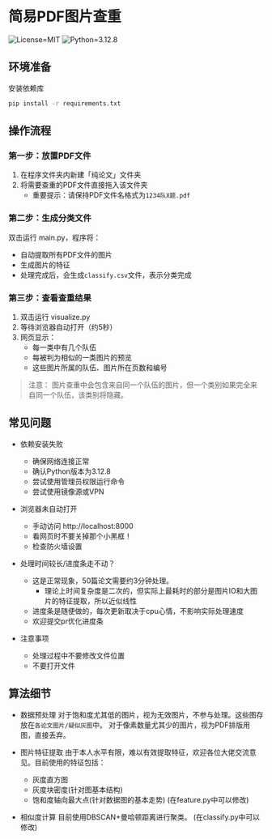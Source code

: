# 简易PDF图片查重

![License=MIT](https://img.shields.io/badge/License-MIT-auto)
![Python=3.12.8](https://img.shields.io/badge/Python-3.12.8-blue)

## 环境准备

安装依赖库
```cmd
pip install -r requirements.txt
```

## 操作流程

### 第一步：放置PDF文件
1. 在程序文件夹内新建「纯论文」文件夹
2. 将需要查重的PDF文件直接拖入该文件夹
   - 重要提示：请保持PDF文件名格式为`1234队X题.pdf`

### 第二步：生成分类文件
双击运行 main.py，程序将：
- 自动提取所有PDF文件的图片
- 生成图片的特征
- 处理完成后，会生成`classify.csv`文件，表示分类完成

### 第三步：查看查重结果
1. 双击运行 visualize.py
2. 等待浏览器自动打开（约5秒）
3. 网页显示：
    - 每一类中有几个队伍
    - 每被判为相似的一类图片的预览
    - 这些图片所属的队伍、图片所在页数和编号

> 注意：
> 图片查重中会包含来自同一个队伍的图片，但一个类别如果完全来自同一个队伍，该类别将隐藏。

## 常见问题

- 依赖安装失败
  - 确保网络连接正常
  - 确认Python版本为3.12.8
  - 尝试使用管理员权限运行命令
  - 尝试使用镜像源或VPN

- 浏览器未自动打开
  - 手动访问 http://localhost:8000
  - 看网页时不要关掉那个小黑框！
  - 检查防火墙设置

- 处理时间较长/进度条走不动？
  - 这是正常现象，50篇论文需要约3分钟处理。
    - 理论上时间复杂度是二次的，但实际上最耗时的部分是图片IO和大图片的特征提取，所以近似线性
  - 进度条是随便做的，每次更新取决于cpu心情，不影响实际处理速度
  - 欢迎提交pr优化进度条

- 注意事项
  - 处理过程中不要修改文件位置
  - 不要打开文件

## 算法细节
- 数据预处理
  对于饱和度尤其低的图片，视为无效图片，不参与处理。这些图存放在`各论文图片/疑似灰图`中。
  对于像素数量尤其少的图片，视为PDF排版用图，直接丢弃。

- 图片特征提取
  由于本人水平有限，难以有效提取特征，欢迎各位大佬交流意见。目前使用的特征包括：
  - 灰度直方图
  - 灰度块密度(针对图基本结构)
  - 饱和度轴向最大点(针对数据图的基本走势)
  (在feature.py中可以修改)

- 相似度计算
  目前使用DBSCAN+曼哈顿距离进行聚类。
  (在classify.py中可以修改)


